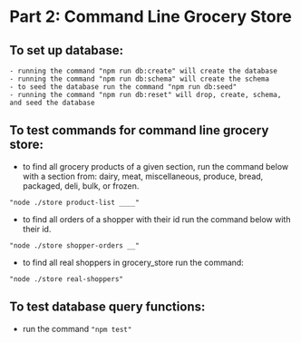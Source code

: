 # Part 2: Command Line Grocery Store

## To set up database:

    - running the command "npm run db:create" will create the database
    - running the command "npm run db:schema" will create the schema
    - to seed the database run the command "npm run db:seed"
    - running the command "npm run db:reset" will drop, create, schema, and seed the database


## To test commands for command line grocery store:
  - to find all grocery products of a given section, run the command below with a section from: dairy, meat, miscellaneous, produce, bread, packaged, deli, bulk, or frozen.

  `"node ./store product-list ____"`

  - to find all orders of a shopper with their id run the command below with their id.

  `"node ./store shopper-orders __"`

  - to find all real shoppers in grocery_store run the command:

  `"node ./store real-shoppers"`

## To test database query functions:

  - run the command `"npm test"`
